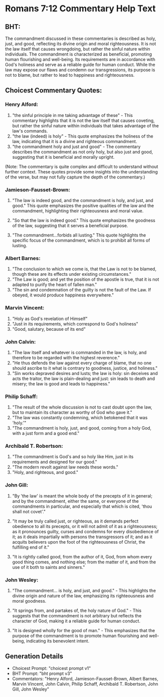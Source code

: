 # Romans 7:12 Commentary Help Text

## BHT:
The commandment discussed in these commentaries is described as holy, just, and good, reflecting its divine origin and moral righteousness. It is not the law itself that causes wrongdoing, but rather the sinful nature within individuals. The commandment is characterized as beneficial, promoting human flourishing and well-being. Its requirements are in accordance with God's holiness and serve as a reliable guide for human conduct. While the law may expose our flaws and condemn our transgressions, its purpose is not to blame, but rather to lead to happiness and righteousness.

## Choicest Commentary Quotes:
### Henry Alford:
1. "the sinful principle in me taking advantage of these" - This commentary highlights that it is not the law itself that causes coveting, but rather the sinful nature within individuals that takes advantage of the law's commands.
2. "the law (indeed) is holy" - This quote emphasizes the holiness of the law, indicating that it is a divine and righteous commandment.
3. "the commandment holy and just and good" - The commentary describes the commandment as not only holy, but also just and good, suggesting that it is beneficial and morally upright.

(Note: The commentary is quite complex and difficult to understand without further context. These quotes provide some insights into the understanding of the verse, but may not fully capture the depth of the commentary.)

### Jamieson-Fausset-Brown:
1. "The law is indeed good, and the commandment is holy, and just, and good." This quote emphasizes the positive qualities of the law and the commandment, highlighting their righteousness and moral value.

2. "So that the law is indeed good." This quote emphasizes the goodness of the law, suggesting that it serves a beneficial purpose.

3. "The commandment...forbids all lusting." This quote highlights the specific focus of the commandment, which is to prohibit all forms of lusting.

### Albert Barnes:
1. "The conclusion to which we come is, that the Law is not to be blamed, though these are its effects under existing circumstances."
2. "The Law is good; and yet the position of the apostle is true, that it is not adapted to purify the heart of fallen man."
3. "The sin and condemnation of the guilty is not the fault of the Law. If obeyed, it would produce happiness everywhere."

### Marvin Vincent:
1. "Holy as God's revelation of Himself"
2. "Just in its requirements, which correspond to God's holiness"
3. "Good, salutary, because of its end"

### John Calvin:
1. "The law itself and whatever is commanded in the law, is holy, and therefore to be regarded with the highest reverence."
2. "He thus defends the law against every charge of blame, that no one should ascribe to it what is contrary to goodness, justice, and holiness."
3. "Sin works depraved desires and lusts; the law is holy: sin deceives and acts the traitor, the law is plain-dealing and just: sin leads to death and misery; the law is good and leads to happiness."

### Philip Schaff:
1. "The result of the whole discussion is not to cast doubt upon the law, but to maintain its character as worthy of God who gave it."
2. "The law was constantly condemning, which betokened that it was 'holy.'"
3. "The commandment is holy, just, and good, coming from a holy God, with a just form and a good end."

### Archibald T. Robertson:
1. "The commandment is God's and so holy like Him, just in its requirements and designed for our good." 
2. "The modern revolt against law needs these words." 
3. "Holy, and righteous, and good."

### John Gill:
1. "By 'the law' is meant the whole body of the precepts of it in general; and by the commandment, either the same, or everyone of the commandments in particular, and especially that which is cited, 'thou shall not covet'."

2. "It may be truly called just, or righteous, as it demands perfect obedience to all its precepts, or it will not admit of it as a righteousness; as it pronounces guilty, curses and condemns for every disobedience of it; as it deals impartially with persons the transgressors of it; and as it acquits believers upon the foot of the righteousness of Christ, the fulfilling end of it."

3. "It is rightly called good, from the author of it, God, from whom every good thing comes, and nothing else; from the matter of it, and from the use of it both to saints and sinners."

### John Wesley:
1. "The commandment... is holy, and just, and good." - This highlights the divine origin and nature of the law, emphasizing its righteousness and moral goodness.

2. "It springs from, and partakes of, the holy nature of God." - This suggests that the commandment is not arbitrary but reflects the character of God, making it a reliable guide for human conduct.

3. "It is designed wholly for the good of man." - This emphasizes that the purpose of the commandment is to promote human flourishing and well-being, indicating its benevolent intent.


## Generation Details
- Choicest Prompt: "choicest prompt v1"
- BHT Prompt: "bht prompt v3"
- Commentators: "Henry Alford, Jamieson-Fausset-Brown, Albert Barnes, Marvin Vincent, John Calvin, Philip Schaff, Archibald T. Robertson, John Gill, John Wesley"

